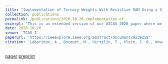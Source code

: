 ```yaml
---
title: "Implementation of Ternary Weights With Resistive RAM Using a Single Sense Operation Per Synapse"
collection: publications
permalink: /publications/2020-10-26-implementation-of
excerpt: 'This is an extended version of our AICAS 2020 paper where we further validate or approach against device variations'
date: 2020-10-26
venue: 'TCAS I'
paperurl: 'https://ieeexplore.ieee.org/abstract/document/9239258'
citation: 'Laborieux, A., Bocquet, M., Hirtzlin, T., Klein, J. O., Nowak, E., Vianello, E., ... & Querlioz, D. (2020). Implementation of ternary weights with resistive ram using a single sense operation per synapse. IEEE Transactions on Circuits and Systems I: Regular Papers, 68(1), 138-147.'
---
```


[paper](https://ieeexplore.ieee.org/abstract/document/9239258)
[preprint](https://arxiv.org/pdf/2007.14234)

